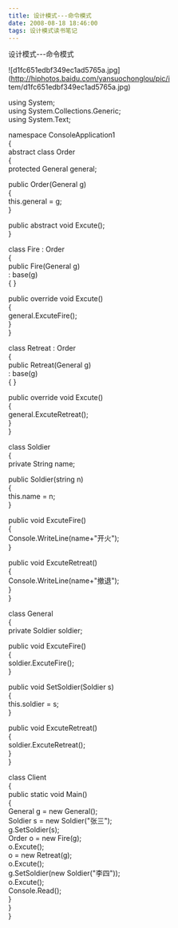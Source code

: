 ```yaml
---
title: 设计模式---命令模式
date: 2008-08-18 18:46:00
tags: 设计模式读书笔记
---
```

设计模式---命令模式

![d1fc651edbf349ec1ad5765a.jpg](http://hiphotos.baidu.com/yansuochonglou/pic/i
tem/d1fc651edbf349ec1ad5765a.jpg)

using System;  
using System.Collections.Generic;  
using System.Text;

namespace ConsoleApplication1  
{  
abstract class Order  
{  
protected General general;

public Order(General g)  
{  
this.general = g;  
}

public abstract void Excute();  
}

class Fire : Order  
{  
public Fire(General g)  
: base(g)  
{ }

public override void Excute()  
{  
general.ExcuteFire();  
}  
}

class Retreat : Order  
{  
public Retreat(General g)  
: base(g)  
{ }

public override void Excute()  
{  
general.ExcuteRetreat();  
}  
}

class Soldier  
{  
private String name;  
  
public Soldier(string n)  
{  
this.name = n;  
}  
  
public void ExcuteFire()  
{  
Console.WriteLine(name+"开火");  
}

public void ExcuteRetreat()  
{  
Console.WriteLine(name+"撤退");  
}  
}

class General  
{  
private Soldier soldier;  
  
public void ExcuteFire()  
{  
soldier.ExcuteFire();  
}

public void SetSoldier(Soldier s)  
{  
this.soldier = s;  
}

public void ExcuteRetreat()  
{  
soldier.ExcuteRetreat();  
}  
}

class Client  
{  
public static void Main()  
{  
General g = new General();  
Soldier s = new Soldier("张三");  
g.SetSoldier(s);  
Order o = new Fire(g);  
o.Excute();  
o = new Retreat(g);  
o.Excute();  
g.SetSoldier(new Soldier("李四"));  
o.Excute();  
Console.Read();  
}  
}  
}  



